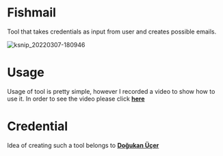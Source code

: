 # Fishmail
Tool that takes credentials as input from user and creates possible emails.

![ksnip_20220307-180946](https://user-images.githubusercontent.com/73939717/157061082-98668760-e9e8-4158-b560-14704cbab56d.png)

# Usage
Usage of tool is pretty simple, however I recorded a video to show how to use it.
In order to see the video please click [**here**](https://www.youtube.com/watch?v=zhUE39OB6HE)

# Credential
Idea of creating such a tool belongs to [**Doğukan Üçer**](https://github.com/dogukanucer)
